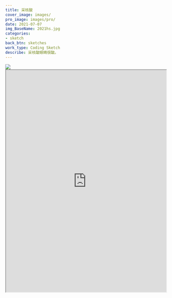 ```yaml
---
title: 采核酸
cover_image: images/
pro_image: images/pro/
date: 2021-07-07
img_BaseName: 2021hs.jpg
categories: 
- sketch
back_btn: sketches
work_type: Coding Sketch
describe: 采核酸眼睛很酸。
---
```


<img style="max-width:700px" src="https://waterpatch.oss-cn-guangzhou.aliyuncs.com/2021-%E6%A0%B8%E9%85%B8/%20hs.gif">

<br>
<iframe src="https://openprocessing.org/sketch/1249358/embed/" width="100%" height="700px"></iframe>